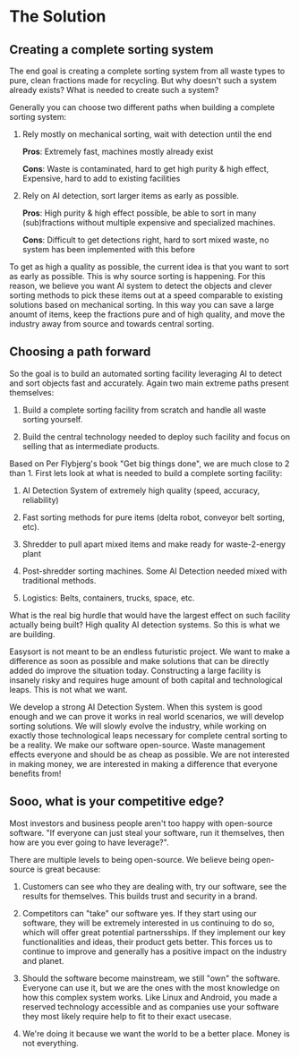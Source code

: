 # The Solution

## Creating a complete sorting system

The end goal is creating a complete sorting system from all waste types to pure, clean fractions made for recycling. But why doesn't such a system already exists? What is needed to create such a system?

Generally you can choose two different paths when building a complete sorting system:

1. Rely mostly on mechanical sorting, wait with detection until the end

    **Pros**: Extremely fast, machines mostly already exist

    **Cons**: Waste is contaminated, hard to get high purity & high effect, Expensive, hard to add to existing facilities

    
2. Rely on AI detection, sort larger items as early as possible.

    **Pros**: High purity & high effect possible, be able to sort in many (sub)fractions without multiple expensive and specialized machines.

    **Cons**: Difficult to get detections right, hard to sort mixed waste, no system has been implemented with this before

To get as high a quality as possible, the current idea is that you want to sort as early as possible. This is why source sorting is happening. For this reason, we believe you want AI system to detect the objects and clever sorting methods to pick these items out at a speed comparable to existing solutions based on mechanical sorting. In this way you can save a large anoumt of items, keep the fractions pure and of high quality, and move the industry away from source and towards central sorting.

## Choosing a path forward

So the goal is to build an automated sorting facility leveraging AI to detect and sort objects fast and accurately. Again two main extreme paths present themselves:

1. Build a complete sorting facility from scratch and handle all waste sorting yourself.

2. Build the central technology needed to deploy such facility and focus on selling that as intermediate products.

Based on Per Flybjerg's book "Get big things done", we are much close to 2 than 1. First lets look at what is needed to build a complete sorting facility:

1. AI Detection System of extremely high quality (speed, accuracy, reliability)

2. Fast sorting methods for pure items (delta robot, conveyor belt sorting, etc).

3. Shredder to pull apart mixed items and make ready for waste-2-energy plant

4. Post-shredder sorting machines. Some AI Detection needed mixed with traditional methods.

5. Logistics: Belts, containers, trucks, space, etc.

What is the real big hurdle that would have the largest effect on such facility actually being built? High quality AI detection systems. So this is what we are building.

Easysort is not meant to be an endless futuristic project. We want to make a difference as soon as possible and make solutions that can be directly added do improve the situation today. Constructing a large facility is insanely risky and requires huge amount of both capital and technological leaps. This is not what we want.

We develop a strong AI Detection System. When this system is good enough and we can prove it works in real world scenarios, we will develop sorting solutions. We will slowly evolve the industry, while working on exactly those technological leaps necessary for complete central sorting to be a reality. We make our software open-source. Waste management effects everyone and should be as cheap as possible. We are not interested in making money, we are interested in making a difference that everyone benefits from!

## Sooo, what is your competitive edge?

Most investors and business people aren't too happy with open-source software. "If everyone can just steal your software, run it themselves, then how are you ever going to have leverage?".

There are multiple levels to being open-source. We believe being open-source is great because:

1. Customers can see who they are dealing with, try our software, see the results for themselves. This builds trust and security in a brand.

2. Competitors can "take" our software yes. If they start using our software, they will be extremely interested in us continuing to do so, which will offer great potential partnersships. If they implement our key functionalities and ideas, their product gets better. This forces us to continue to improve and generally has a positive impact on the industry and planet.

3. Should the software become mainstream, we still "own" the software. Everyone can use it, but we are the ones with the most knowledge on how this complex system works. Like Linux and Android, you made a reserved technology accessible and as companies use your software they most likely require help to fit to their exact usecase.

4. We're doing it because we want the world to be a better place. Money is not everything.
